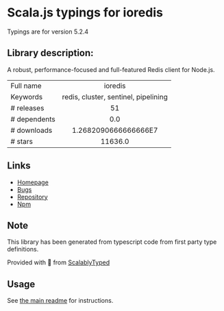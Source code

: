 
# Scala.js typings for ioredis

Typings are for version 5.2.4

## Library description:
A robust, performance-focused and full-featured Redis client for Node.js.

|                    |                 |
| ------------------ | :-------------: |
| Full name          | ioredis |
| Keywords           | redis, cluster, sentinel, pipelining |
| # releases         | 51 |
| # dependents       | 0.0 |
| # downloads        | 1.2682090666666666E7 |
| # stars            | 11636.0 |

## Links
- [Homepage](https://github.com/luin/ioredis#readme)
- [Bugs](https://github.com/luin/ioredis/issues)
- [Repository](https://github.com/luin/ioredis)
- [Npm](https://www.npmjs.com/package/ioredis)
    


## Note
This library has been generated from typescript code from first party type definitions.

Provided with :purple_heart: from [ScalablyTyped](https://github.com/oyvindberg/ScalablyTyped)

## Usage
See [the main readme](../../readme.md) for instructions.


